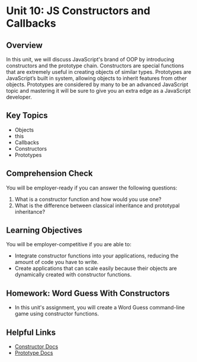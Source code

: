 # Unit 10: JS Constructors and Callbacks

## Overview

In this unit, we will discuss JavaScript's brand of OOP by introducing constructors and the prototype chain. Constructors are special functions that are extremely useful in creating objects of similar types. Prototypes are JavaScript’s built in system, allowing objects to inherit features from other objects. Prototypes are considered by many to be an advanced JavaScript topic and mastering it will be sure to give you an extra edge as a JavaScript developer.

## Key Topics
* Objects
* this
* Callbacks
* Constructors
* Prototypes

## Comprehension Check

You will be employer-ready if you can answer the following questions:
1. What is a constructor function and how would you use one?
2. What is the difference between classical inheritance and prototypal inheritance?

## Learning Objectives
You will be employer-competitive if you are able to:
* Integrate constructor functions into your applications, reducing the amount of code you have to write. 
* Create applications that can scale easily because their objects are dynamically created with constructor functions.

## Homework: Word Guess With Constructors
* In this unit's assignment, you will create a Word Guess command-line game using constructor functions.

## Helpful Links
* [Constructor Docs](https://developer.mozilla.org/en-US/docs/Web/JavaScript/Reference/Classes/constructor)
* [Prototype Docs](https://developer.mozilla.org/en-US/docs/Web/JavaScript/Reference/Global_Objects/Object/prototype)
